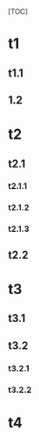 [TOC]



# t1

## t1.1

## 1.2

# t2

## t2.1

### t2.1.1

### t2.1.2

### t2.1.3

## t2.2

# t3

## t3.1

## t3.2

### t3.2.1

### t3.2.2

# t4

